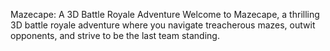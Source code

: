 Mazecape: A 3D Battle Royale Adventure
Welcome to Mazecape, a thrilling 3D battle royale adventure where you navigate treacherous mazes, outwit opponents, and strive to be the last team standing.
